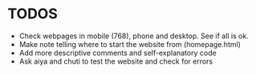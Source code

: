 # TODOS
- Check webpages in mobile (768), phone and desktop. See if all is ok.
- Make note telling where to start the website from (homepage.html)
- Add more descriptive comments and self-explanatory code
- Ask aiya and chuti to test the website and check for errors